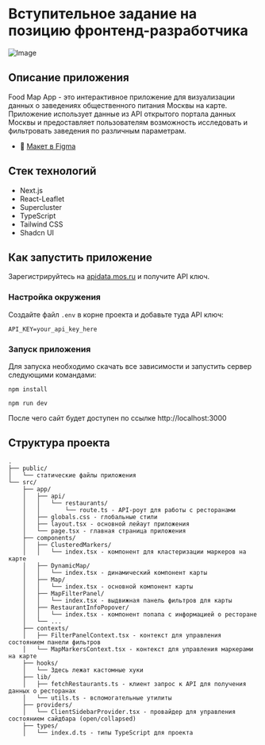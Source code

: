 # Вступительное задание на позицию фронтенд-разработчика
![Image](https://github.com/user-attachments/assets/d9c5d7c9-2679-445a-97f9-9d6428a7f69f)

## Описание приложения
Food Map App - это интерактивное приложение для визуализации данных о заведениях общественного питания Москвы на карте. Приложение использует данные из API открытого портала данных Москвы и предоставляет пользователям возможность исследовать и фильтровать заведения по различным параметрам.

- 🎨 [Макет в Figma](https://www.figma.com/design/3Tkqh53l3bOmyOPK8SnPE4/Food-Map?node-id=0-1&t=aSJQE0jXSXVYGHaA-1)

## Стек технологий
- Next.js
- React-Leaflet
- Supercluster
- TypeScript
- Tailwind CSS
- Shadcn UI
  
## Как запустить приложение
Зарегистрируйтесь на [apidata.mos.ru](https://apidata.mos.ru) и получите API ключ.

### Настройка окружения 
Создайте файл `.env` в корне проекта и добавьте туда API ключ:

```API_KEY=your_api_key_here```

### Запуск приложения 
Для запуска необходимо скачать все зависимости и запустить сервер следующими командами:

```npm install```

```npm run dev```

После чего сайт будет доступен по ссылке http://localhost:3000

## Структура проекта
```
.
├── public/
│   └── статические файлы приложения
└── src/
    ├── app/
    │   ├── api/
    │   │   └── restaurants/
    │   │       └── route.ts - API-роут для работы с ресторанами
    │   ├── globals.css - глобальные стили
    │   ├── layout.tsx - основной лейаут приложения
    │   └── page.tsx - главная страница приложения
    ├── components/
    │   ├── ClusteredMarkers/
    │   │   └── index.tsx - компонент для кластеризации маркеров на карте
    │   ├── DynamicMap/
    │   │   └── index.tsx - динамический компонент карты
    │   ├── Map/
    │   │   └── index.tsx - основной компонент карты
    │   ├── MapFilterPanel/
    │   │   └── index.tsx - выдвижная панель фильтров для карты
    │   ├── RestaurantInfoPopover/
    │   │   └── index.tsx - компонент попапа с информацией о ресторане
    │   └── ...
    ├── contexts/
    │   ├── FilterPanelContext.tsx - контекст для управления состоянием панели фильтров
    │   └── MapMarkersContext.tsx - контекст для управления маркерами на карте
    ├── hooks/
    │   └── Здесь лежат кастомные хуки
    ├── lib/
    │   ├── fetchRestaurants.ts - клиент запрос к API для получения данных о ресторанах
    │   └── utils.ts - вспомогательные утилиты
    ├── providers/
    │   └── ClientSidebarProvider.tsx - провайдер для управления состоянием сайдбара (open/collapsed)
    ├── types/
    │   └── index.d.ts - типы TypeScript для проекта
 
```

